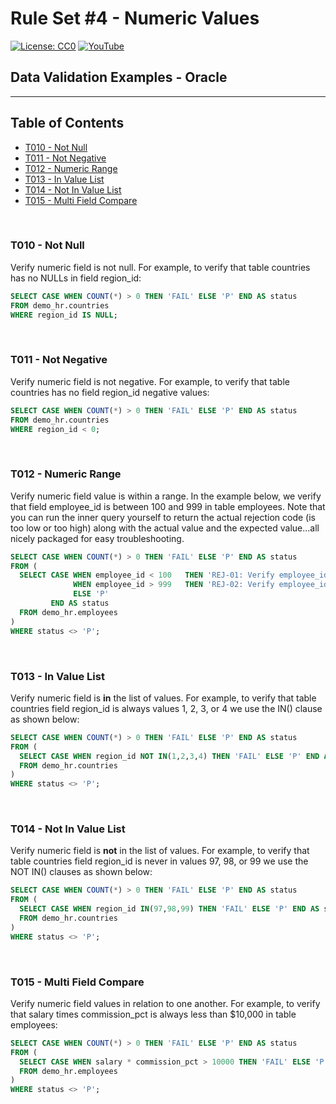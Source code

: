 # Rule Set #4 - Numeric Values
[![License: CC0](https://img.shields.io/badge/License-CC0-red)](LICENSE "Creative Commons Zero License by DataResearchLabs (effectively = Public Domain")
[![YouTube](https://img.shields.io/badge/YouTube-DataResearchLabs-brightgreen)](http://www.DataResearchLabs.com)
## Data Validation Examples - Oracle

---

## Table of Contents
 - <a href="#t010">T010 - Not Null</a>
 - <a href="#t011">T011 - Not Negative</a>
 - <a href="#t012">T012 - Numeric Range</a>
 - <a href="#t013">T013 - In Value List</a>
 - <a href="#t014">T014 - Not In Value List</a>
 - <a href="#t015">T015 - Multi Field Compare</a>
<br>


<a id="t010" class="anchor" href="#t010" aria-hidden="true"> </a>
### T010 - Not Null
Verify numeric field is not null.  For example, to verify that table countries has no NULLs in field region_id:
```sql
SELECT CASE WHEN COUNT(*) > 0 THEN 'FAIL' ELSE 'P' END AS status
FROM demo_hr.countries
WHERE region_id IS NULL;
```
<br>


<a id="t011" class="anchor" href="#t011" aria-hidden="true"> </a>
### T011 - Not Negative
Verify numeric field is not negative.  For example, to verify that table countries has no field region_id negative values:
```sql
SELECT CASE WHEN COUNT(*) > 0 THEN 'FAIL' ELSE 'P' END AS status
FROM demo_hr.countries
WHERE region_id < 0;
```
<br>


<a id="t012" class="anchor" href="#t012" aria-hidden="true"> </a>
### T012 - Numeric Range
Verify numeric field value is within a range.  In the example below, we verify that field employee_id is between 100 and 999 in table employees.  Note that you can run the inner query yourself to return the actual rejection code (is too low or too high) along with the actual value and the expected value...all nicely packaged for easy troubleshooting.
```sql
SELECT CASE WHEN COUNT(*) > 0 THEN 'FAIL' ELSE 'P' END AS status
FROM (
  SELECT CASE WHEN employee_id < 100   THEN 'REJ-01: Verify employee_id > 99|exp>99|act=' || CAST(employee_id AS VARCHAR2(10))
              WHEN employee_id > 999   THEN 'REJ-02: Verify employee_id < 1000|exp<1000|act=' || CAST(employee_id AS VARCHAR2(10))
              ELSE 'P'
         END AS status
  FROM demo_hr.employees
)
WHERE status <> 'P';
```
<br>


<a id="t013" class="anchor" href="#t013" aria-hidden="true"> </a>
### T013 - In Value List
Verify numeric field is **in** the list of values.  For example, to verify that table countries field region_id is always values 1, 2, 3, or 4 we use the IN() clause as shown below:
```sql
SELECT CASE WHEN COUNT(*) > 0 THEN 'FAIL' ELSE 'P' END AS status
FROM (
  SELECT CASE WHEN region_id NOT IN(1,2,3,4) THEN 'FAIL' ELSE 'P' END AS status
  FROM demo_hr.countries
)
WHERE status <> 'P';
```
<br>


<a id="t014" class="anchor" href="#t014" aria-hidden="true"> </a>
### T014 - Not In Value List
Verify numeric field is **not** in the list of values.  For example, to verify that table countries field region_id is never in values 97, 98, or 99 we use the NOT IN() clauses as shown below:
```sql
SELECT CASE WHEN COUNT(*) > 0 THEN 'FAIL' ELSE 'P' END AS status
FROM (
  SELECT CASE WHEN region_id IN(97,98,99) THEN 'FAIL' ELSE 'P' END AS status
  FROM demo_hr.countries
)
WHERE status <> 'P';
```
<br>


<a id="t015" class="anchor" href="#t015" aria-hidden="true"> </a>
### T015 - Multi Field Compare
Verify numeric field values in relation to one another.  For example, to verify that salary times commission_pct is always less than $10,000 in table employees:
```sql
SELECT CASE WHEN COUNT(*) > 0 THEN 'FAIL' ELSE 'P' END AS status
FROM (
  SELECT CASE WHEN salary * commission_pct > 10000 THEN 'FAIL' ELSE 'P' END AS status
  FROM demo_hr.employees
)
WHERE status <> 'P';
```
<br>
